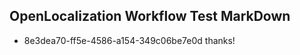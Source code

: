 ## OpenLocalization Workflow Test MarkDown
* 8e3dea70-ff5e-4586-a154-349c06be7e0d thanks!

<!--HONumber=Jul16_HO4-->


